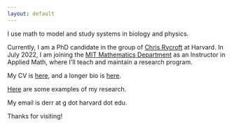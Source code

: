 ```yaml
---
layout: default
---
```


I use math to model and study systems in biology and physics.

Currently, I am a PhD candidate in the group of [Chris Rycroft](https://people.seas.harvard.edu/~chr) at Harvard. In July 2022, I am joining the [MIT Mathematics Department](https://math.mit.edu) as an Instructor in Applied Math, where I'll teach and maintain a research program.

My CV is [here](/assets/files/cv.pdf), and a longer bio is [here](/biography.html).

[Here](/research.html) are some examples of my research.

My email is derr at g dot harvard dot edu.

Thanks for visiting!
